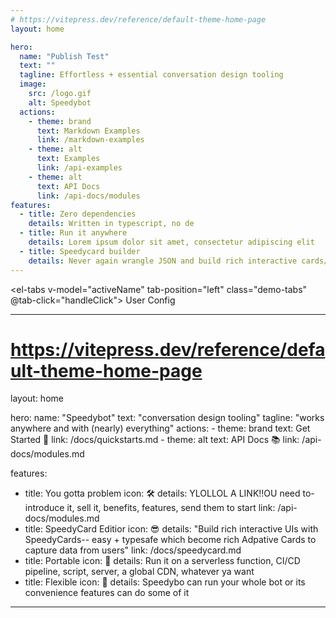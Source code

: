```yaml
---
# https://vitepress.dev/reference/default-theme-home-page
layout: home

hero:
  name: "Publish Test"
  text: ""
  tagline: Effortless + essential conversation design tooling
  image:
    src: /logo.gif
    alt: Speedybot
  actions:
    - theme: brand
      text: Markdown Examples
      link: /markdown-examples
    - theme: alt
      text: Examples
      link: /api-examples
    - theme: alt
      text: API Docs
      link: /api-docs/modules
features:
  - title: Zero dependencies
    details: Written in typescript, no de
  - title: Run it anywhere
    details: Lorem ipsum dolor sit amet, consectetur adipiscing elit
  - title: Speedycard builder
    details: Never again wrangle JSON and build rich interactive cards/forms with ease
---
```


<el-tabs v-model="activeName" tab-position="left" class="demo-tabs" @tab-click="handleClick">
<el-tab-pane label="Speedycard" name="first">User</el-tab-pane>
<el-tab-pane label="JSON (output)" name="second">Config</el-tab-pane>
</el-tabs>

<script lang="ts" setup>
import { ref } from 'vue'
import type { TabsPaneContext } from 'element-plus'

const activeName = ref('first')

const handleClick = (tab: TabsPaneContext, event: Event) => {
  console.log(tab, event)
}
</script>

---

# https://vitepress.dev/reference/default-theme-home-page

layout: home

hero:
name: "Speedybot"
text: "conversation design tooling"
tagline: "works anywhere and with (nearly) everything"
actions: - theme: brand
text: Get Started 🚀
link: /docs/quickstarts.md - theme: alt
text: API Docs 📚
link: /api-docs/modules.md

features:

- title: You gotta problem
  icon: 🛠️
  details: YLOLLOL A LINK!!OU need to- introduce it, sell it, benefits, features, send them to start
  link: /api-docs/modules.md
- title: SpeedyCard Editior
  icon: 😎
  details: "Build rich interactive UIs with SpeedyCards-- easy + typesafe which become rich Adpative Cards to capture data from users"
  link: /docs/speedycard.md
- title: Portable
  icon: 👹
  details: Run it on a serverless function, CI/CD pipeline, script, server, a global CDN, whatever ya want
- title: Flexible
  icon: 👟
  details: Speedybo can run your whole bot or its convenience features can do some of it

---

<!-- files/form submissions/chips/infra/scripts) and you focus on buildig text/files/form submissions/chips) -->
<style>
@keyframes Gradient {
 0% {
    background-position: 0% 50%;
  }
  100% {
    background-position: 100% 50%;
  }
}


.VPHomeHero .name span{
background: linear-gradient(120deg, rgb(0,123,255), rgb(30,200,125), rgb(220,20,60), rgb(0,123,255)) !important;
-webkit-background-clip: text !important;
background-clip: text !important;
color: transparent !important;
background-size: 200% 200% !important;
font: 900 80px/1 'Josefin Sans', sans-serif !important;
letter-spacing: 2px !important;
animation: Gradient 3s ease infinite !important;
}
</style>

<!--@include: ./README.md-->
